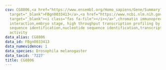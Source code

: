 ```yaml
---
csv: CG8806,<a href="https://www.ensembl.org/Homo_sapiens/Gene/Summary?db=core;g=FBgn0033413"
  target="_blank">FBgn0033413</a>,<a href="https://www.ncbi.nlm.nih.gov/pubmed/15998452"
  target="_blank"><i class="fas fa-file"></i></a>",chromatin immunoprecipitation assay,direct
  interaction,embryo stage, high throughput transcription profiling by microarray,nucleotide
  sequence identification,nucleotide sequence identification,transcriptional regulation,up-regulates
  activity
data_alias: CG8806
data_id: FBgn0033413
data_numevidence: 1
data_species: Drosophila melanogaster
data_taxid: '7227'
title: CG8806
---
```

